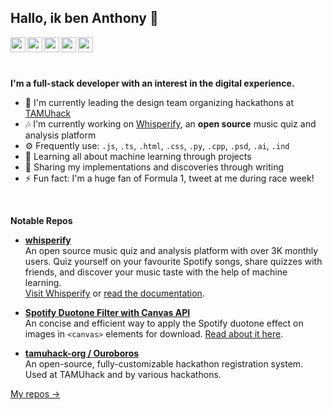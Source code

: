 ## Hallo, ik ben Anthony 👋

<div>
<a href="https://anthonyteo.com/assets/Anthony-Teo-Resume.pdf"><img src="https://anthonyteo.com/images/resume.svg" width="24px" height="24px" align="left"></a>
<a href="https://anthonyteo.com"><img src="https://anthonyteo.com/images/link.svg" width="24px" height="24px" align="left"></a>
<a href="https://medium.com/@eightants"><img src="https://anthonyteo.com/images/medium.svg" width="24px" height="24px" align="left"></a>
<a href="https://twitter.com/yihonganthony"><img src="https://anthonyteo.com/images/twitter.svg" width="24px" height="24px" align="left"></a>
<a href="https://www.linkedin.com/in/anthonyteo"><img src="https://anthonyteo.com/images/linkedin.svg" width="24px" height="24px" align="left"></a>
</div>
<br/><br/><br/>

**I'm a full-stack developer with an interest in the digital experience.**

- 🎨 I'm currently leading the design team organizing hackathons at [TAMUhack](https://tamuhack.com)
- 🎶 I'm currently working on [Whisperify](https://whisperify.net/), an **open source** music quiz and analysis platform
- ⚙️ Frequently use: `.js`, `.ts`, `.html`, `.css`, `.py`, `.cpp`, `.psd`, `.ai`, `.ind`
- 🌱 Learning all about machine learning through projects
- 📝 Sharing my implementations and discoveries through writing
- ⚡ Fun fact: I'm a huge fan of Formula 1, tweet at me during race week!

<br/>

**Notable Repos**

- **[whisperify](https://github.com/eightants/whisperify)**<br/>
  An open source music quiz and analysis platform with over 3K monthly users. Quiz yourself on your favourite Spotify songs, share quizzes with friends, and discover your music taste with the help of machine learning. <br/>
  [Visit Whisperify](https://whisperify.net/) or [read the documentation](https://whisperify.net/documentation). 

- **[Spotify Duotone Filter with Canvas API](https://gist.github.com/6286d8a69cccf9304871c867a9144e19)**<br/>
  An concise and efficient way to apply the Spotify duotone effect on images in `<canvas>` elements for download. [Read about it here](https://codeburst.io/build-spotifys-colorizer-effect-with-javascript-35cb75fc638c). 

- **[tamuhack-org / Ouroboros](https://github.com/tamuhack-org/Ouroboros)**</br>
  An open-source, fully-customizable hackathon registration system. Used at TAMUhack and by various hackathons. 

[My repos →](https://github.com/eightants?tab=repositories)


<!--
**eightants/eightants** is a ✨ _special_ ✨ repository because its `README.md` (this file) appears on your GitHub profile.

Here are some ideas to get you started:

- 🔭 I’m currently working on ...
- 🌱 I’m currently learning ...
- 👯 I’m looking to collaborate on ...
- 🤔 I’m looking for help with ...
- 💬 Ask me about ...
- 📫 How to reach me: ...
- 😄 Pronouns: ...
- ⚡ Fun fact: ...
-->
